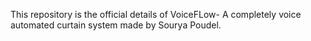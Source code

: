 This repository is the official details of VoiceFLow- A completely voice automated curtain system made by Sourya Poudel.
